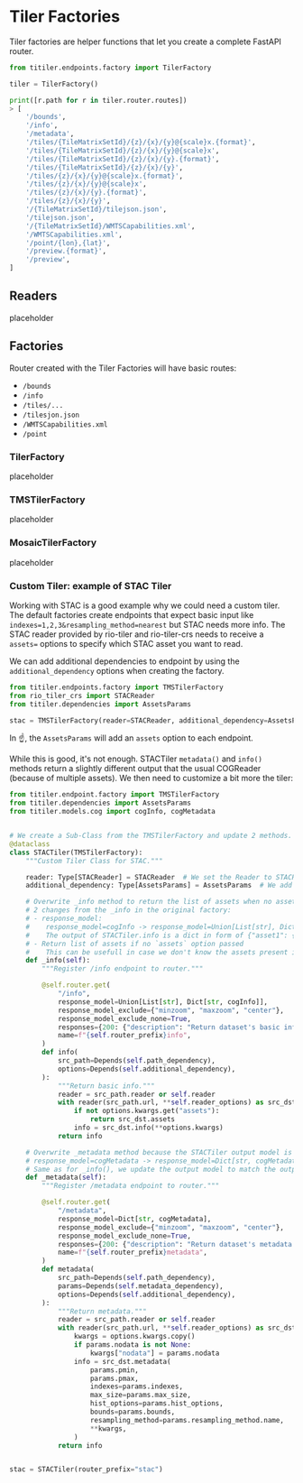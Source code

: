 # Tiler Factories

Tiler factories are helper functions that let you create a complete FastAPI router.

```python
from titiler.endpoints.factory import TilerFactory

tiler = TilerFactory()

print([r.path for r in tiler.router.routes])
> [
    '/bounds',
    '/info',
    '/metadata',
    '/tiles/{TileMatrixSetId}/{z}/{x}/{y}@{scale}x.{format}',
    '/tiles/{TileMatrixSetId}/{z}/{x}/{y}@{scale}x',
    '/tiles/{TileMatrixSetId}/{z}/{x}/{y}.{format}',
    '/tiles/{TileMatrixSetId}/{z}/{x}/{y}',
    '/tiles/{z}/{x}/{y}@{scale}x.{format}',
    '/tiles/{z}/{x}/{y}@{scale}x',
    '/tiles/{z}/{x}/{y}.{format}',
    '/tiles/{z}/{x}/{y}',
    '/{TileMatrixSetId}/tilejson.json',
    '/tilejson.json',
    '/{TileMatrixSetId}/WMTSCapabilities.xml',
    '/WMTSCapabilities.xml',
    '/point/{lon},{lat}',
    '/preview.{format}',
    '/preview',
]
```

## Readers

placeholder

## Factories

Router created with the Tiler Factories will have basic routes:

* `/bounds`
* `/info`
* `/tiles/...`
* `/tilesjon.json`
* `/WMTSCapabilities.xml`
* `/point`

### TilerFactory

placeholder

### TMSTilerFactory

placeholder

### MosaicTilerFactory

placeholder


### Custom Tiler: example of STAC Tiler

Working with STAC is a good example why we could need a custom tiler. The default factories create endpoints that expect basic input like `indexes=1,2,3&resampling_method=nearest` but STAC needs more info.
The STAC reader provided by rio-tiler and rio-tiler-crs needs to receive a `assets=` options to specify which STAC asset you want to read.

We can add additional dependencies to endpoint by using the `additional_dependency` options when creating the factory.

```python
from titiler.endpoints.factory import TMSTilerFactory
from rio_tiler_crs import STACReader
from titiler.dependencies import AssetsParams

stac = TMSTilerFactory(reader=STACReader, additional_dependency=AssetsParams, router_prefix="stac")
```

In :point_up:, the `AssetsParams` will add an `assets` option to each endpoint.

While this is good, it's not enough. STACTiler `metadata()` and `info()` methods return a slightly different output that the usual COGReader (because of multiple assets). We then need to customize a bit more the tiler:

```python
from titiler.endpoint.factory import TMSTilerFactory
from titiler.dependencies import AssetsParams
from titiler.models.cog import cogInfo, cogMetadata


# We create a Sub-Class from the TMSTilerFactory and update 2 methods.
@dataclass
class STACTiler(TMSTilerFactory):
    """Custom Tiler Class for STAC."""

    reader: Type[STACReader] = STACReader  # We set the Reader to STACReader by default
    additional_dependency: Type[AssetsParams] = AssetsParams  # We add the AssetsParams dependency byt default

    # Overwrite _info method to return the list of assets when no assets is passed.
    # 2 changes from the _info in the original factory:
    # - response_model:
    #    response_model=cogInfo -> response_model=Union[List[str], Dict[str, cogInfo]]
    #    The output of STACTiler.info is a dict in form of {"asset1": {`cogIngo`}}
    # - Return list of assets if no `assets` option passed
    #    This can be usefull in case we don't know the assets present in the STAC item.
    def _info(self):
        """Register /info endpoint to router."""

        @self.router.get(
            "/info",
            response_model=Union[List[str], Dict[str, cogInfo]],
            response_model_exclude={"minzoom", "maxzoom", "center"},
            response_model_exclude_none=True,
            responses={200: {"description": "Return dataset's basic info."}},
            name=f"{self.router_prefix}info",
        )
        def info(
            src_path=Depends(self.path_dependency),
            options=Depends(self.additional_dependency),
        ):
            """Return basic info."""
            reader = src_path.reader or self.reader
            with reader(src_path.url, **self.reader_options) as src_dst:
                if not options.kwargs.get("assets"):
                    return src_dst.assets
                info = src_dst.info(**options.kwargs)
            return info

    # Overwrite _metadata method because the STACTiler output model is different
    # response_model=cogMetadata -> response_model=Dict[str, cogMetadata]
    # Same as for _info(), we update the output model to match the output result from STACTiler.metadata
    def _metadata(self):
        """Register /metadata endpoint to router."""

        @self.router.get(
            "/metadata",
            response_model=Dict[str, cogMetadata],
            response_model_exclude={"minzoom", "maxzoom", "center"},
            response_model_exclude_none=True,
            responses={200: {"description": "Return dataset's metadata."}},
            name=f"{self.router_prefix}metadata",
        )
        def metadata(
            src_path=Depends(self.path_dependency),
            params=Depends(self.metadata_dependency),
            options=Depends(self.additional_dependency),
        ):
            """Return metadata."""
            reader = src_path.reader or self.reader
            with reader(src_path.url, **self.reader_options) as src_dst:
                kwargs = options.kwargs.copy()
                if params.nodata is not None:
                    kwargs["nodata"] = params.nodata
                info = src_dst.metadata(
                    params.pmin,
                    params.pmax,
                    indexes=params.indexes,
                    max_size=params.max_size,
                    hist_options=params.hist_options,
                    bounds=params.bounds,
                    resampling_method=params.resampling_method.name,
                    **kwargs,
                )
            return info


stac = STACTiler(router_prefix="stac")
```
